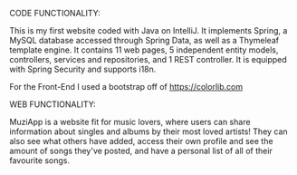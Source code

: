 CODE FUNCTIONALITY:

This is my first website coded with Java on IntelliJ. 
It implements Spring, a MySQL database accessed through Spring Data, as well as a Thymeleaf template engine. 
It contains 11 web pages, 5 independent entity models, controllers, services and repositories, and 1 REST controller. 
It is equipped with Spring Security and supports i18n.

For the Front-End I used a bootstrap off of https://colorlib.com

WEB FUNCTIONALITY:

MuziApp is a website fit for music lovers, where users can share information about singles and albums by their most loved artists! 
They can also see what others have added, access their own profile and see the amount of songs they've posted, and have a personal list of all of their favourite songs.
